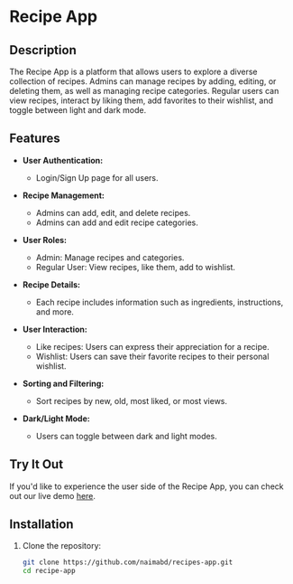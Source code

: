 # Recipe App

## Description

The Recipe App is a platform that allows users to explore a diverse collection of recipes. Admins can manage recipes by adding, editing, or deleting them, as well as managing recipe categories. Regular users can view recipes, interact by liking them, add favorites to their wishlist, and toggle between light and dark mode.

## Features

- **User Authentication:**
  - Login/Sign Up page for all users.

- **Recipe Management:**
  - Admins can add, edit, and delete recipes.
  - Admins can add and edit recipe categories.

- **User Roles:**
  - Admin: Manage recipes and categories.
  - Regular User: View recipes, like them, add to wishlist.

- **Recipe Details:**
  - Each recipe includes information such as ingredients, instructions, and more.

- **User Interaction:**
  - Like recipes: Users can express their appreciation for a recipe.
  - Wishlist: Users can save their favorite recipes to their personal wishlist.

- **Sorting and Filtering:**
  - Sort recipes by new, old, most liked, or most views.

- **Dark/Light Mode:**
  - Users can toggle between dark and light modes.

## Try It Out

If you'd like to experience the user side of the Recipe App, you can check out our live demo [here](https://recipes.naimabd.me).


## Installation

1. Clone the repository:
   ```bash
   git clone https://github.com/naimabd/recipes-app.git
   cd recipe-app
